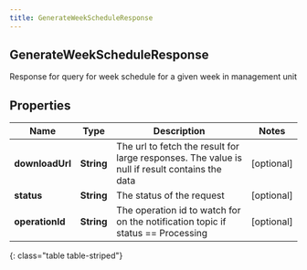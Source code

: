 ```yaml
---
title: GenerateWeekScheduleResponse
---
```

## GenerateWeekScheduleResponse
Response for query for week schedule for a given week in management unit

## Properties

|Name | Type | Description | Notes|
|------------ | ------------- | ------------- | -------------|
| **downloadUrl** | **String** | The url to fetch the result for large responses. The value is null if result contains the data | [optional] |
| **status** | **String** | The status of the request | [optional] |
| **operationId** | **String** | The operation id to watch for on the notification topic if status == Processing | [optional] |
{: class="table table-striped"}


